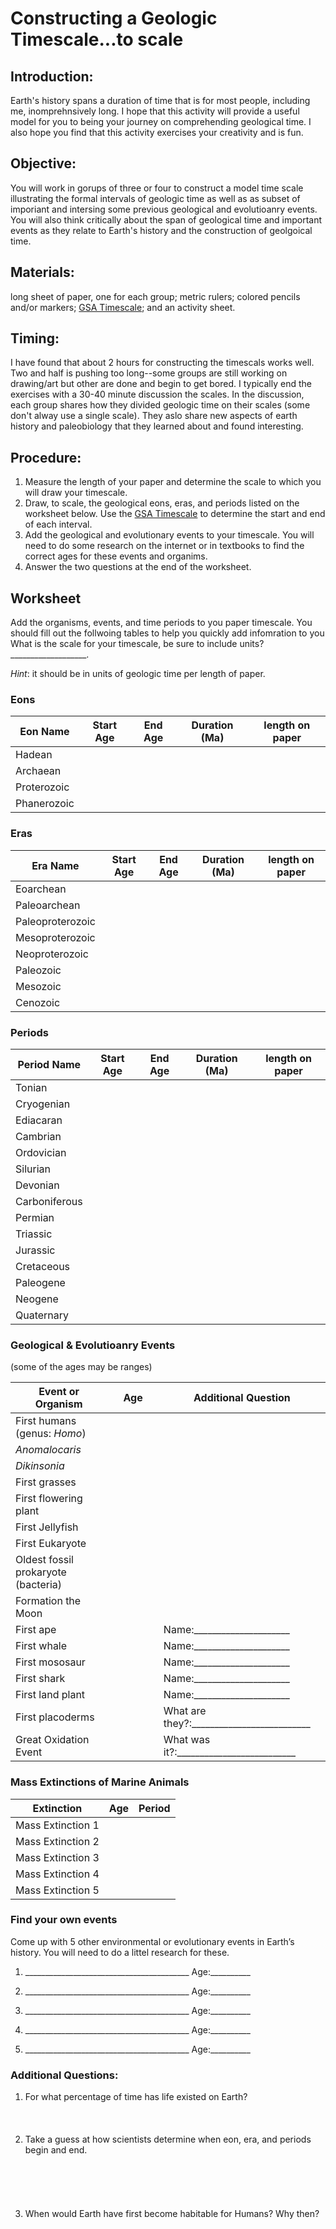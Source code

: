 # Constructing a Geologic Timescale...to scale

## Introduction:
Earth's history spans a duration of time that is for most people, including me, inomprehnsively long. I hope that this activity will provide a useful model for you to being your journey on comprehending geological time. I also hope you find that this activity exercises your creativity and is fun.

## Objective:

You will work in gorups of three or four to construct a model time scale illustrating the formal intervals of geologic time as well as as subset of imporiant and intersing some previous geological and evolutioanry events. You will also think critically about the span of geological time and important events as they relate to Earth's history and the construction of geolgoical time.

## Materials:
long sheet of paper, one for each group; metric rulers; colored pencils and/or markers; [GSA Timescale](geologicTimescaleGSA.pdf); and an activity sheet.

## Timing:
I have found that about 2 hours for constructing the timescals works well.  Two  and half is pushing too long--some groups are still working on drawing/art but other are done and begin to get bored. I typically end the exercises with a 30-40 minute discussion the scales. In the discussion, each group shares how they divided geologic time on their scales (some don't alway use a single scale). They aslo share new aspects of earth history and paleobiology that they learned about and found interesting.

## Procedure:
1. Measure the length of your paper and determine the scale to which you will draw your timescale.
2. Draw, to scale, the geological eons, eras, and periods listed on the worksheet below. Use the [GSA Timescale](geologicTimescaleGSA.pdf) to determine the start and end of each interval.
3. Add the geological and evolutionary events to your timescale. You will need to do some research on the internet or in textbooks to find the correct ages for these events and organims.
4. Answer the two questions at the end of the worksheet.  

## Worksheet
Add the organisms, events, and time periods to you paper timescale. You should fill out the follwoing tables to help you quickly add infomration to you
What is the scale for your timescale, be sure to include units? ___________________.

*Hint*: it should be in units of geologic time per length of paper.

### Eons
Eon Name | Start Age | End Age | Duration (Ma) | length on paper
--------------| ----------| -------| -------| -------
Hadean | | | |
Archaean | | | |
Proterozoic | | | |
Phanerozoic | | | |

### Eras
Era Name | Start Age | End Age | Duration (Ma) | length on paper
--------------| ----------| -------| -------| -------
Eoarchean | | | |
Paleoarchean | | | |
Paleoproterozoic | | | |
Mesoproterozoic | | | |
Neoproterozoic | | | |
Paleozoic | | | |
Mesozoic | | | |
Cenozoic | | | |

### Periods
Period Name | Start Age | End Age | Duration (Ma) | length on paper
--------------| ----------| -------| -------| -------
Tonian | | | |
Cryogenian | | | |
Ediacaran | | | |
Cambrian | | | |
Ordovician | | | |
Silurian | | | |
Devonian | | | |
Carboniferous | | | |
Permian | | | |
Triassic | | | |
Jurassic | | | |
Cretaceous | | | |
Paleogene | | | |
Neogene | | | |
Quaternary | | | |

### Geological & Evolutioanry Events
(some of the ages may be ranges)

Event or Organism | &nbsp;&nbsp;&nbsp;&nbsp;Age&nbsp;&nbsp;&nbsp;&nbsp; | Additional Question
--------------| ----------| -------
First humans (genus: *Homo*) | |
*Anomalocaris* | |
*Dikinsonia* | |
First grasses	 | |
First flowering plant | |
First Jellyfish | |
First Eukaryote | |
Oldest fossil prokaryote (bacteria) | |
Formation the Moon | |
First ape | | Name:_____________________
First whale | | Name:_____________________
First mososaur | | Name:_____________________
First shark | | Name:_____________________
First land plant | | Name:_____________________
First placoderms	 | | What are they?:__________________________
Great Oxidation Event | | What was it?:__________________________

### Mass Extinctions of Marine Animals
Extinction | Age | Period
--------------| ----------| -------
Mass Extinction 1 | |
Mass Extinction 2 | |
Mass Extinction 3 | |
Mass Extinction 4 | |
Mass Extinction 5 | |

### Find your own events
Come up with 5 other environmental or evolutionary events in Earth’s history. You will need to do a littel research for these.

1. _________________________________________  Age:__________ 

2. _________________________________________  Age:__________ 

3. _________________________________________  Age:__________ 

4. _________________________________________  Age:__________ 

5. _________________________________________  Age:__________ 

### Additional Questions:

1. For what percentage of time has life existed on Earth?
<br><br>
<br><br>
2. Take a guess at how scientists determine when eon, era, and periods begin and end.
<br><br>
<br><br>
<br><br>
3. When would Earth have first become habitable for Humans? Why then?
<br><br>
<br><br>
<br><br>
<br><br>
<br><br>
<br><br>
